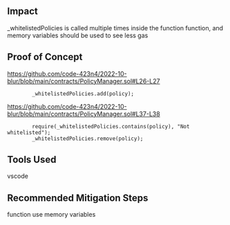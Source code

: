 ## Impact
_whitelistedPolicies is called multiple times inside the function function, and memory variables should be used to see less gas

## Proof of Concept
https://github.com/code-423n4/2022-10-blur/blob/main/contracts/PolicyManager.sol#L26-L27
```        require(!_whitelistedPolicies.contains(policy), "Already whitelisted");
        _whitelistedPolicies.add(policy);
```
https://github.com/code-423n4/2022-10-blur/blob/main/contracts/PolicyManager.sol#L37-L38
```
        require(_whitelistedPolicies.contains(policy), "Not whitelisted");
        _whitelistedPolicies.remove(policy);
```


## Tools Used
vscode
## Recommended Mitigation Steps
function use memory variables